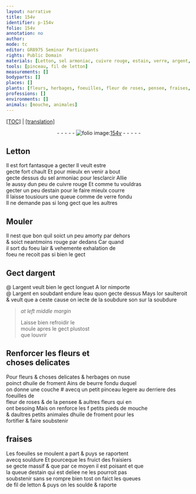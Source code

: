 ```yaml
---
layout: narrative
title: 154v
identifier: p-154v
folio: 154v
annotation: no
author:
mode: tc
editor: GR8975 Seminar Participants
rights: Public Domain
materials: [Letton, sel armoniac, cuivre rouge, estain, verre, argent, or, eau, soubdure, moule, huile de froment, beurre, dhuile de froment, letton]
tools: [pinceau, fil de letton]
measurements: []
bodyparts: []
places: []
plants: [fleurs, herbages, foeuilles, fleur de roses, pensee, fraises, foeuiles, fruict des fraisiers]
professions: []
environments: []
animals: [mouche, animales]
---
```


<p><a href="{{ site.baseurl }}/diplomatic/">[TOC]</a> | <a href="{{ site.baseurl }}/texts/p-154v_tl/" target="_blank">[translation]</a></p><div class="folio" align="center">- - - - - <a href="http://gallica.bnf.fr/ark:/12148/btv1b10500001g/f314.image" target="_blank"><img src="https://cu-mkp.github.io/2017-workshop-edition/assets/photo-icon.png" alt="folio image: " style="display:inline-block; margin-bottom:-3px;"/>154v</a> - - - - - </div>  
  

## <span class="m">Letton</span>

 
Il est fort fantasque a gecter Il veult estre<br/> gecte fort chault Et pour mieulx en venir a bout<br/> gecte dessus du <span class="m">sel armoniac</span> pour lesclarcir Allie<br/> le aussy dun peu de <span class="m">cuivre rouge</span> Et co<span class="exp">mm</span>e tu vouldras<br/> gecter un peu d<span class="m">estain</span> pour le faire mieulx courre<br/> Il laisse tousiours une queue co<span class="exp">mm</span>e de <span class="m">verre</span> fondu<br/> Il ne demande pas si long gect que les aultres
 
 
  

## Mouler

 
Il nest que bon quil soict un peu amorty par dehors<br/> & soict neantmoins rouge par dedans Car quand<br/> il sort du foeu lair & vehemente exhalation de<br/> foeu ne recoit pas si bien le gect
 
 
  

## Gect d<span class="m">argent</span>

 @ 
L<span class="m">argent</span> veult bien le gect longuet A l<span class="m">or</span> nimporte<br/> @ L<span class="m">argent</span> en soubdant endure l<span class="m">eau</span> quon gecte dessus Mays l<span class="m">or</span> saulteroit<br/> & <span class="del">veult que</span> a ceste cause on iecte de <span class="del">la soubdure</span> son sur la <span class="m">soubdure</span>
 
> *at left middle margin*
> 
> 
>  Laisse bien refroidir le<br/> <span class="m">moule</span> apres le gect plustost<br/> que louvrir
 
 
  

## Renforcer les <span class="pa">fleurs</span> et<br/> choses delicates

 
Pour <span class="pa">fleurs</span> & <span class="del">choses delicates</span> & <span class="pa">herbages</span> on nuse<br/> poinct d<span class="m">huile de froment</span> Ains de <span class="m">beurre</span> fondu duquel<br/> on donne une couche # <span class="add">avecq un petit <span class="tl">pinceau</span></span> legere au derriere des <span class="pa">foeuilles</span> de<br/> <span class="pa">fleur de roses</span> & de la <span class="pa">pensee</span> & aultres <span class="pa">fleurs</span> qui en<br/> ont besoing Mais on renforce les <span class="del">f</span> petits pieds de <span class="al">mouche</span><br/> & daultres petits <span class="al">animales</span> <span class="m">dhuile de froment</span> pour les<br/> fortifier & faire soubstenir
 
 
  

## <span class="pa">fraises</span>

 
Les <span class="pa">foeuiles</span> se moulent a part & puys se raportent<br/> avecq souldure Et pourceque les <span class="pa">fruict des fraisiers</span><br/> se gecte massif & que par ce moyen il est poisant et que<br/> la queue d<span class="m">estain</span> qui est deliee ne les pourroit pas<br/> soubstenir sans se rompre bien tost on faict les queues<br/> de <span class="tl">fil de <span class="m">letton</span></span> & puys on les soulde & raporte
 
